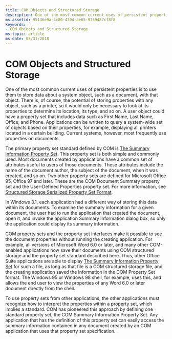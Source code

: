 ```yaml
---
title: COM Objects and Structured Storage
description: One of the most common current uses of persistent properties is to use them to store data about a system object, such as a document, with that object.
ms.assetid: 95136e9a-4c80-4704-ae65-9759487cf8f8
keywords:
- COM Objects and Structured Storage
ms.topic: article
ms.date: 05/31/2018
---
```


# COM Objects and Structured Storage

One of the most common current uses of persistent properties is to use them to store data about a system object, such as a document, with that object. There is, of course, the potential of storing properties with any object, such as a printer, so it would only be necessary to look at its properties to determine its location, its type, and so on. A user object could have a property set that includes data such as First Name, Last Name, Office, and Phone. Applications can be written to query a system-wide set of objects based on their properties, for example, displaying all printers located in a certain building. Current systems, however, most frequently use properties on documents.

The primary property set standard defined by COM is [The Summary Information Property Set](the-summary-information-property-set.md). This property set is both simple and commonly used. Most documents created by applications have a common set of attributes useful to users of those documents. These attributes include the name of the document author, the subject of the document, when it was created, and so on. Two other property sets are defined for Microsoft Office 95, Office 97 and later. These are the COM Document Summary property set and the User-Defined Properties property set. For more information, see [Structured Storage Serialized Property Set Format](structured-storage-serialized-property-set-format.md).

In Windows 3.1, each application had a different way of storing this data within its documents. To examine the summary information for a given document, the user had to run the application that created the document, open it, and invoke the application Summary Information dialog box, so only the application could display its summary information.

COM property sets and the property set interfaces make it possible to see the document properties without running the creating application. For example, all versions of Microsoft Word 6.0 or later, and many other COM-enabled applications now save their documents using COM structured storage and the property set standard described here. Thus, other Office Suite applications are able to display [The Summary Information Property Set](the-summary-information-property-set.md) for such a file, as long as that file is a COM structured storage file, and the creating application saved the information in the COM Property Set format. The Windows 95 or Windows 98 shell, for example, uses this, and allows the end user to view the properties of any Word 6.0 or later document directly from the shell.

To use property sets from other applications, the other applications must recognize how to interpret the properties within a property set, which implies a standard. COM has pioneered this approach by defining one standard property set, the COM Summary Information Property Set. Any application that has the definition of this property set can easily access the summary information contained in any document created by an COM application that uses that property set specification.

 

 




